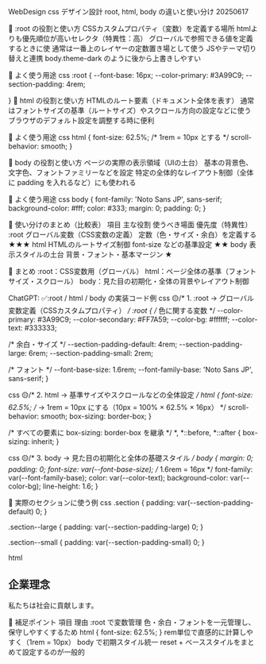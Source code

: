 WebDesign css デザイン設計 root, html, body の違いと使い分け 20250617

🔷 :root の役割と使い方
CSSカスタムプロパティ（変数）を定義する場所
htmlよりも優先順位が高いセレクタ（特異性：高）
グローバルで参照できる値を定義するときに使
通常は一番上のレイヤーの定数置き場として使う
JSやテーマ切り替えと連携
body.theme-dark のように後から上書きしやすい

🔽 よく使う用途
css
:root {
  --font-base: 16px;
  --color-primary: #3A99C9;
  --section-padding: 4rem;

}
🔷 html の役割と使い方
HTMLのルート要素（ドキュメント全体を表す）
通常はフォントサイズの基準（ルートサイズ）やスクロール方向の設定などに使う
ブラウザのデフォルト設定を調整する時に便利

🔽 よく使う用途
css
html {
  font-size: 62.5%; /* 1rem = 10px とする */
  scroll-behavior: smooth;
}

🔷 body の役割と使い方
ページの実際の表示領域（UIの土台）
基本の背景色、文字色、フォントファミリーなどを設定
特定の全体的なレイアウト制御（全体に padding を入れるなど）にも使われる

🔽 よく使う用途
css
body {
  font-family: 'Noto Sans JP', sans-serif;
  background-color: #fff;
  color: #333;
  margin: 0;
  padding: 0;
}

🎯 使い分けのまとめ（比較表）
項目	主な役割	                        使うべき場面	                    優先度（特異性）
:root	グローバル変数（CSS変数の定義）	    定数（色・サイズ・余白）を定義する	        ★★★
html	HTMLのルートサイズ制御	           font-size などの基準設定	                  ★★
body	表示スタイルの土台	               背景・フォント・基本マージン	                ★

📌 まとめ
:root：CSS変数用（グローバル）
html：ページ全体の基準（フォントサイズ・スクロール）
body：見た目の初期化・全体の背景やレイアウト制御



ChatGPT:
✅:root / html / body の実装コード例
css
🟡/* 1. :root → グローバル変数定義（CSSカスタムプロパティ） */
:root {
  /* 色に関する変数 */
  --color-primary: #3A99C9;
  --color-secondary: #FF7A59;
  --color-bg: #ffffff;
  --color-text: #333333;

  /* 余白・サイズ */
  --section-padding-default: 4rem;
  --section-padding-large: 6rem;
  --section-padding-small: 2rem;

  /* フォント */
  --font-base-size: 1.6rem;
  --font-family-base: 'Noto Sans JP', sans-serif;
}

css
🟡/* 2. html → 基準サイズやスクロールなどの全体設定 */
html {
  font-size: 62.5%; /* → 1rem = 10px にする（10px = 100% × 62.5% × 16px） */
  scroll-behavior: smooth;
  box-sizing: border-box;
}

/* すべての要素に box-sizing: border-box を継承 */
*, *::before, *::after {
  box-sizing: inherit;
}

css
🟡/* 3. body → 見た目の初期化と全体の基礎スタイル */
body {
  margin: 0;
  padding: 0;
  font-size: var(--font-base-size); /* 1.6rem = 16px */
  font-family: var(--font-family-base);
  color: var(--color-text);
  background-color: var(--color-bg);
  line-height: 1.6;
}

🧩 実際のセクションに使う例
css
.section {
  padding: var(--section-padding-default) 0;
}

.section--large {
  padding: var(--section-padding-large) 0;
}

.section--small {
  padding: var(--section-padding-small) 0;
}

html
<section class="section section--large">
  <div class="container">
    <h2 class="section__title">企業理念</h2>
    <p class="section__text">私たちは社会に貢献します。</p>
  </div>
</section>

📝 補足ポイント
項目	                             理由
:root で変数管理	            色・余白・フォントを一元管理し、保守しやすくするため
html { font-size: 62.5%; }	   rem単位で直感的に計算しやすく（1rem = 10px）
body で初期スタイル統一	         reset + ベーススタイルをまとめて設定するのが一般的